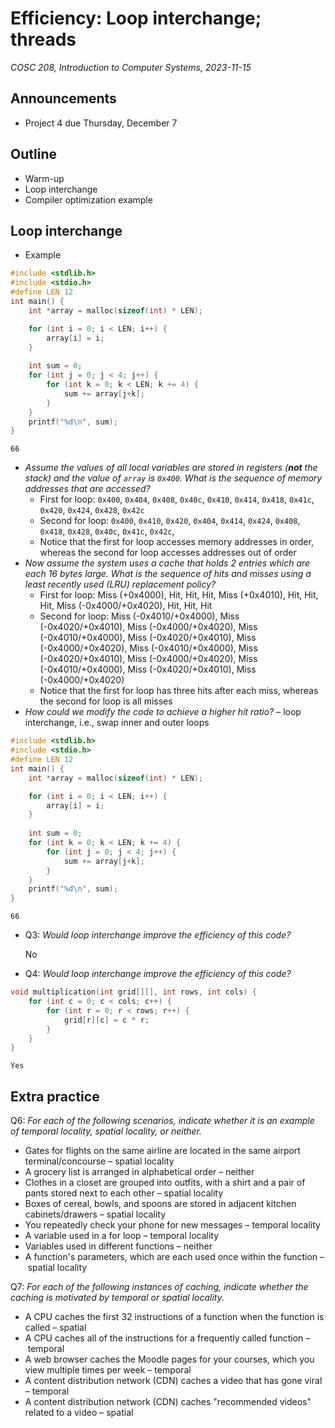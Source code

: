 # Efficiency: Loop interchange; threads
_COSC 208, Introduction to Computer Systems, 2023-11-15_

## Announcements
* Project 4 due Thursday, December 7

## Outline
* Warm-up
* Loop interchange
* Compiler optimization example

## Loop interchange

* Example


```c
#include <stdlib.h>
#include <stdio.h>
#define LEN 12
int main() {
    int *array = malloc(sizeof(int) * LEN);

    for (int i = 0; i < LEN; i++) {
        array[i] = i;
    }
    
    int sum = 0;
    for (int j = 0; j < 4; j++) {
        for (int k = 0; k < LEN; k += 4) {
            sum += array[j+k];
        }
    }
    printf("%d\n", sum);
}
```

    66


* _Assume the values of all local variables are stored in registers (**not** the stack) and the value of `array` is `0x400`. What is the sequence of memory addresses that are accessed?_
    * First for loop: `0x400`, `0x404`, `0x408`, `0x40c`, `0x410`, `0x414`, `0x418`, `0x41c`, `0x420`, `0x424`, `0x428`, `0x42c`
    * Second for loop: `0x400`, `0x410`, `0x420`, `0x404`, `0x414`, `0x424`, `0x408`, `0x418`, `0x428`, `0x40c`, `0x41c`, `0x42c`, 
    * Notice that the first for loop accesses memory addresses in order, whereas the second for loop accesses addresses out of order
* _Now assume the system uses a cache that holds 2 entries which are each 16 bytes large. What is the sequence of hits and misses using a least recently used (LRU) replacement policy?_
    * First for loop: Miss (+0x4000), Hit, Hit, Hit, Miss (+0x4010), Hit, Hit, Hit, Miss (-0x4000/+0x4020), Hit, Hit, Hit
    * Second for loop: Miss (-0x4010/+0x4000), Miss (-0x4020/+0x4010), Miss (-0x4000/+0x4020), Miss (-0x4010/+0x4000), Miss (-0x4020/+0x4010), Miss (-0x4000/+0x4020), Miss (-0x4010/+0x4000), Miss (-0x4020/+0x4010), Miss (-0x4000/+0x4020), Miss (-0x4010/+0x4000), Miss (-0x4020/+0x4010), Miss (-0x4000/+0x4020)
    * Notice that the first for loop has three hits after each miss, whereas the second for loop is all misses
* _How could we modify the code to achieve a higher hit ratio?_ – loop interchange, i.e., swap inner and outer loops


```c
#include <stdlib.h>
#include <stdio.h>
#define LEN 12
int main() {
    int *array = malloc(sizeof(int) * LEN);

    for (int i = 0; i < LEN; i++) {
        array[i] = i;
    }
    
    int sum = 0;
    for (int k = 0; k < LEN; k += 4) {
        for (int j = 0; j < 4; j++) {
            sum += array[j+k];
        }
    }
    printf("%d\n", sum);
}
```

    66


* Q3: _Would loop interchange improve the efficiency of this code?_

    No

* Q4: _Would loop interchange improve the efficiency of this code?_


```c
void multiplication(int grid[][], int rows, int cols) {
    for (int c = 0; c < cols; c++) {
        for (int r = 0; r < rows; r++) {
            grid[r][c] = c * r;
        }
    }
}
```

    Yes

## Extra practice

Q6: _For each of the following scenarios, indicate whether it is an example of temporal locality, spatial locality, or neither._

* Gates for flights on the same airline are located in the same airport terminal/concourse – spatial locality
* A grocery list is arranged in alphabetical order – neither
* Clothes in a closet are grouped into outfits, with a shirt and a pair of pants stored next to each other – spatial locality
* Boxes of cereal, bowls, and spoons are stored in adjacent kitchen cabinets/drawers – spatial locality
* You repeatedly check your phone for new messages – temporal locality
* A variable used in a for loop – temporal locality
* Variables used in different functions – neither
* A function's parameters, which are each used once within the function – spatial locality

Q7: _For each of the following instances of caching, indicate whether the caching is motivated by temporal or spatial locality._

* A CPU caches the first 32 instructions of a function when the function is called – spatial
* A CPU caches all of the instructions for a frequently called function – temporal
* A web browser caches the Moodle pages for your courses, which you view multiple times per week – temporal
* A content distribution network (CDN) caches a video that has gone viral – temporal
* A content distribution network (CDN) caches "recommended videos" related to a video – spatial
